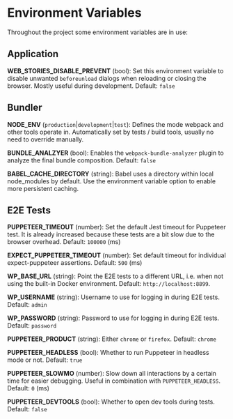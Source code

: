 # Environment Variables

Throughout the project some environment variables are in use:

## Application

**WEB_STORIES_DISABLE_PREVENT** (bool):
Set this environment variable to disable unwanted `beforeunload` dialogs when reloading or closing the browser. Mostly useful during development. Default: `false`

## Bundler

**NODE_ENV** (`production`|`development`|`test`):
Defines the mode webpack and other tools operate in. Automatically set by tests / build tools, usually no need to override manually.

**BUNDLE_ANALZYER** (bool):
Enables the `webpack-bundle-analyzer` plugin to analyze the final bundle composition. Default: `false`

**BABEL_CACHE_DIRECTORY** (string):
Babel uses a directory within local node_modules by default. Use the environment variable option to enable more persistent caching.

## E2E Tests

**PUPPETEER_TIMEOUT** (number):
Set the default Jest timeout for Puppeteer test. It is already increased because these tests are a bit slow due to the browser overhead. Default: `100000` (ms)

**EXPECT_PUPPETEER_TIMEOUT** (number):
Set default timeout for individual expect-puppeteer assertions. Default: `500` (ms)

**WP_BASE_URL** (string):
Point the E2E tests to a different URL, i.e. when not using the built-in Docker environment. Default: `http://localhost:8899`.

**WP_USERNAME** (string):
Username to use for logging in during E2E tests. Default: `admin`

**WP_PASSWORD** (string):
Password to use for logging in during E2E tests. Default: `password`

**PUPPETEER_PRODUCT** (string):
Either `chrome` or `firefox`. Default: `chrome`

**PUPPETEER_HEADLESS** (bool):
Whether to run Puppeteer in headless mode or not. Default: `true`

**PUPPETEER_SLOWMO** (number):
Slow down all interactions by a certain time for easier debugging. Useful in combination with `PUPPETEER_HEADLESS`. Default: `0` (ms)

**PUPPETEER_DEVTOOLS** (bool):
Whether to open dev tools during tests. Default: `false`
